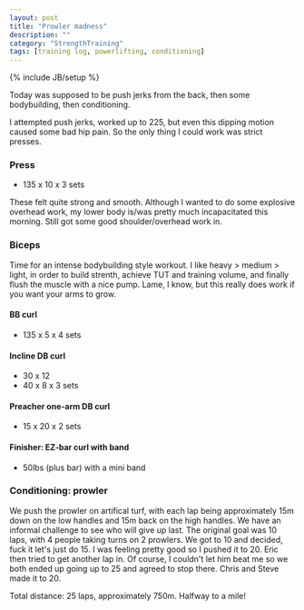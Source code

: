 ```yaml
---
layout: post
title: "Prowler madness"
description: ""
category: "StrengthTraining"
tags: [training log, powerlifting, conditioning]
---
```

{% include JB/setup %}

Today was supposed to be push jerks from the back, then some bodybuilding, then conditioning.

I attempted push jerks, worked up to 225, but even this dipping motion caused some bad hip pain. So the only thing I could work was strict presses.

### Press
* 135 x 10 x 3 sets 

These felt quite strong and smooth. Although I wanted to do some explosive overhead work, my lower body is/was pretty much incapacitated this morning. Still got some good shoulder/overhead work in.

### Biceps

Time for an intense bodybuilding style workout. I like heavy > medium > light, in order to build strenth, achieve TUT and training volume, and finally flush the muscle with a nice pump. Lame, I know, but this really does work if you want your arms to grow.

#### BB curl
* 135 x 5 x 4 sets

#### Incline DB curl
* 30 x 12
* 40 x 8 x 3 sets

#### Preacher one-arm DB curl
* 15 x 20 x 2 sets

#### Finisher: EZ-bar curl with band 
* 50lbs (plus bar) with a mini band

### Conditioning: prowler

We push the prowler on artifical turf, with each lap being approximately 15m down on the low handles and 15m back on the high handles. We have an informal challenge to see who will give up last.  The original goal was 10 laps, with 4 people taking turns on 2 prowlers. We got to 10 and decided, fuck it let's just do 15. I was feeling pretty good so I pushed it to 20. Eric then tried to get another lap in. Of course, I couldn't let him beat me so we both ended up going up to 25 and agreed to stop there. Chris and Steve made it to 20.

Total distance: 25 laps, approximately 750m. Halfway to a mile!